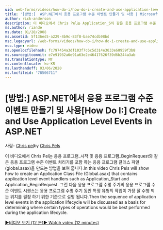 ```yaml
---
uid: web-forms/videos/how-do-i/how-do-i-create-and-use-application-level-events-in-aspnet
title: '[방법:]  ASP.NET에서 응용 프로그램 수준 이벤트 만들기 및 사용 | Microsoft Docs'
author: rick-anderson
description: 이 비디오에서 Chris Pel는 Application_S와 같은 응용 프로그램 수준 이벤트 처리기를 포함 하는 응용 프로그램 클래스 파일 (global.asax)을 만드는 방법을 보여 줍니다.
ms.author: riande
ms.date: 01/28/2008
ms.assetid: 5f136ed5-a229-4b9c-83f8-bae74cdb98bd
msc.legacyurl: /web-forms/videos/how-do-i/how-do-i-create-and-use-application-level-events-in-aspnet
msc.type: video
ms.openlocfilehash: fc797454a3df103f7c6c5d314e3033e60959f3b8
ms.sourcegitcommit: e7e91932a6e91a63e2e46417626f39d6b244a3ab
ms.translationtype: MT
ms.contentlocale: ko-KR
ms.lasthandoff: 03/06/2020
ms.locfileid: "78506711"
---
```

# <a name="how-do-i--create-and-use-application-level-events-in-aspnet"></a><span data-ttu-id="116ca-103">[방법:]  ASP.NET에서 응용 프로그램 수준 이벤트 만들기 및 사용</span><span class="sxs-lookup"><span data-stu-id="116ca-103">[How Do I:]  Create and Use Application Level Events in ASP.NET</span></span>

<span data-ttu-id="116ca-104">사람- [Chris pel](https://twitter.com/chrispels)</span><span class="sxs-lookup"><span data-stu-id="116ca-104">by [Chris Pels](https://twitter.com/chrispels)</span></span>

<span data-ttu-id="116ca-105">이 비디오에서 Chris Pel는 응용 프로그램\_시작 및 응용 프로그램\_BeginRequest와 같은 응용 프로그램 수준 이벤트 처리기를 포함 하는 응용 프로그램 클래스 파일 (global.asax)을 만드는 방법을 보여 줍니다.</span><span class="sxs-lookup"><span data-stu-id="116ca-105">In this video Chris Pels will show how to create an Application Class File (Global.asax) that contains application level event handlers such as Application\_Start and Application\_BeginRequest.</span></span> <span data-ttu-id="116ca-106">그런 다음 응용 프로그램 수명 주기의 응용 프로그램 수준 이벤트 시퀀스는 응용 프로그램 수명 주기 동안 특정 유형의 작업이 가장 잘 수행 되는 위치를 결정 하기 위한 기준으로 설명 됩니다.</span><span class="sxs-lookup"><span data-stu-id="116ca-106">Then the sequence of application level events in the application lifecycle will be discussed as a basis for determining where certain types of operations would be best performed during the application lifecycle.</span></span>

[<span data-ttu-id="116ca-107">&#9654;비디오 보기 (12 분)</span><span class="sxs-lookup"><span data-stu-id="116ca-107">&#9654; Watch video (12 minutes)</span></span>](https://channel9.msdn.com/Blogs/ASP-NET-Site-Videos/how-do-i-create-and-use-application-level-events-in-aspnet)
